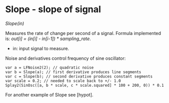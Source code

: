 # Slope - slope of signal

_Slope(in)_

Measures the rate of change per second of a signal.  Formula implemented is: _out[i] = (in[i] - in[i-1]) * sampling_rate_.

- in: input signal to measure.

Noise and derivatives control frequency of sine oscillator:

	var a = LFNoise2(2); // quadratic noise
	var b = Slope(a); // first derivative produces line segments
	var c = Slope(b); // second derivative produces constant segments
	var scale = 0.2; // needed to scale back to +/- 1.0
	Splay2(SinOsc([a, b * scale, c * scale.squared] * 100 + 200, 0)) * 0.1

For another example of Slope see [hypot].

